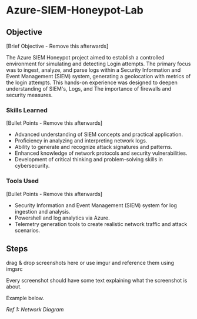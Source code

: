 # Azure-SIEM-Honeypot-Lab

## Objective
[Brief Objective - Remove this afterwards]

The Azure SIEM Honeypot project aimed to establish a controlled environment for simulating and detecting Login attempts. The primary focus was to ingest, analyze, and parse logs within a Security Information and Event Management (SIEM) system, generating a geolocation with metrics of the login attempts. This hands-on experience was designed to deepen understanding of SIEM's, Logs, and The importance of firewalls and security measures.

### Skills Learned
[Bullet Points - Remove this afterwards]

- Advanced understanding of SIEM concepts and practical application.
- Proficiency in analyzing and interpreting network logs.
- Ability to generate and recognize attack signatures and patterns.
- Enhanced knowledge of network protocols and security vulnerabilities.
- Development of critical thinking and problem-solving skills in cybersecurity.

### Tools Used
[Bullet Points - Remove this afterwards]

- Security Information and Event Management (SIEM) system for log ingestion and analysis.
- Powershell and log analytics via Azure.
- Telemetry generation tools to create realistic network traffic and attack scenarios.

## Steps
drag & drop screenshots here or use imgur and reference them using imgsrc

Every screenshot should have some text explaining what the screenshot is about.

Example below.

*Ref 1: Network Diagram*
